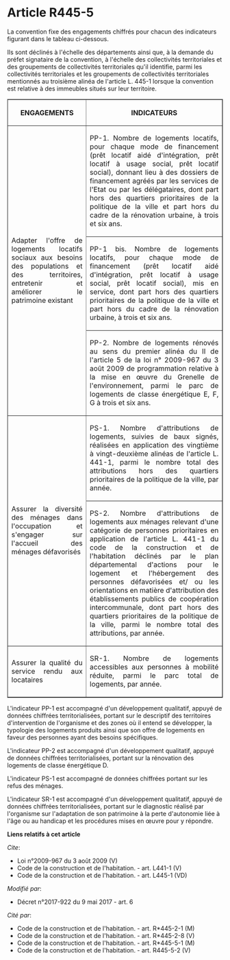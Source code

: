 # Article R445-5

La convention fixe des engagements chiffrés pour chacun des indicateurs figurant dans le tableau ci-dessous. 

Ils sont déclinés à l'échelle des départements ainsi que, à la demande du préfet signataire de la convention, à l'échelle des
collectivités territoriales et des groupements de collectivités territoriales qu'il identifie, parmi les collectivités
territoriales et les groupements de collectivités territoriales mentionnés au troisième alinéa de l'article L. 445-1 lorsque
la convention est relative à des immeubles situés sur leur territoire. 

<table border="1">
  <tbody>
    <tr>
      <th>

ENGAGEMENTS 

</th>
      <th>

INDICATEURS </th>
    </tr>
    <tr>
      <td rowspan="3" align="justify">

Adapter l'offre de logements locatifs sociaux aux besoins des populations et des territoires, entretenir et améliorer le
patrimoine existant </td>
      <td align="justify">

PP-1. Nombre de logements locatifs, pour chaque mode de financement (prêt locatif aidé d'intégration, prêt locatif à usage
social, prêt locatif social), donnant lieu à des dossiers de financement agréés par les services de l'Etat ou par les
délégataires, dont part hors des quartiers prioritaires de la politique de la ville et part hors du cadre de la rénovation
urbaine, à trois et six ans. </td>
    </tr>
    <tr>
      <td align="justify">

PP-1 bis. Nombre de logements locatifs, pour chaque mode de financement (prêt locatif aidé d'intégration, prêt locatif à
usage social, prêt locatif social), mis en service, dont part hors des quartiers prioritaires de la politique de la ville et
part hors du cadre de la rénovation urbaine, à trois et six ans. </td>
    </tr>
    <tr>
      <td align="justify">

PP-2. Nombre de logements rénovés au sens du premier alinéa du II de l'article 5 de la loi n° 2009-967 du 3 août 2009 de
programmation relative à la mise en œuvre du Grenelle de l'environnement, parmi le parc de logements de classe énergétique E,
F, G à trois et six ans. </td>
    </tr>
    <tr>
      <td align="justify" rowspan="2">

Assurer la diversité des ménages dans l'occupation et s'engager sur l'accueil des ménages défavorisés </td>
      <td align="justify">

PS-1. Nombre d'attributions de logements, suivies de baux signés, réalisées en application des vingtième à vingt-deuxième
alinéas de l'article L. 441-1, parmi le nombre total des attributions hors des quartiers prioritaires de la politique de la
ville, par année. </td>
    </tr>
    <tr>
      <td align="justify">

PS-2. Nombre d'attributions de logements aux ménages relevant d'une catégorie de personnes prioritaires en application de
l'article L. 441-1 du code de la construction et de l'habitation déclinés par le plan départemental d'actions pour le
logement et l'hébergement des personnes défavorisées et/ ou les orientations en matière d'attribution des établissements
publics de coopération intercommunale, dont part hors des quartiers prioritaires de la politique de la ville, parmi le nombre
total des attributions, par année. </td>
    </tr>
    <tr>
      <td align="justify">

Assurer la qualité du service rendu aux locataires </td>
      <td align="justify">

SR-1. Nombre de logements accessibles aux personnes à mobilité réduite, parmi le parc total de logements, par année. </td>
    </tr>
  </tbody>
</table>

L'indicateur PP-1 est accompagné d'un développement qualitatif, appuyé de données chiffrées territorialisées, portant sur le
descriptif des territoires d'intervention de l'organisme et des zones où il entend se développer, la typologie des logements
produits ainsi que son offre de logements en faveur des personnes ayant des besoins spécifiques. 

L'indicateur PP-2 est accompagné d'un développement qualitatif, appuyé de données chiffrées territorialisées, portant sur la
rénovation des logements de classe énergétique D. 

L'indicateur PS-1 est accompagné de données chiffrées portant sur les refus des ménages. 

L'indicateur SR-1 est accompagné d'un développement qualitatif, appuyé de données chiffrées territorialisées, portant sur le
diagnostic réalisé par l'organisme sur l'adaptation de son patrimoine à la perte d'autonomie liée à l'âge ou au handicap et
les procédures mises en œuvre pour y répondre.

**Liens relatifs à cet article**

_Cite_:

  - Loi n°2009-967 du 3 août 2009 (V)
  - Code de la construction et de l'habitation. - art. L441-1 (V)
  - Code de la construction et de l'habitation. - art. L445-1 (VD)

_Modifié par_:

  - Décret n°2017-922 du 9 mai 2017 - art. 6

_Cité par_:

  - Code de la construction et de l'habitation. - art. R*445-2-1 (M)
  - Code de la construction et de l'habitation. - art. R*445-2-8 (V)
  - Code de la construction et de l'habitation. - art. R*445-5-1 (M)
  - Code de la construction et de l'habitation. - art. R445-5-2 (V)
